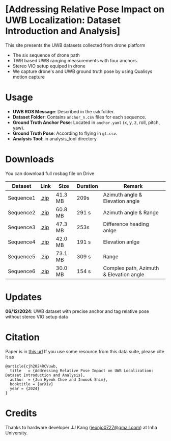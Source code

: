 # [Addressing Relative Pose Impact on UWB Localization: Dataset Introduction and Analysis]
This site presents the UWB datasets collected from drone platform
* The six sequence of drone path
* TWR based UWB ranging measurements with four anchors.
* Stereo VIO setup equiped in drone
* We capture drone's and UWB ground truth pose by using Qualisys motion capture


# Usage

- **UWB ROS Message**: Described in the `uwb` folder.
- **Dataset Folder**: Contains `anchor_n.csv` files for each sequence.
- **Ground Truth Anchor Pose**: Located in `anchor.yaml` (x, y, z, roll, pitch, yaw).
- **Ground Truth Pose**: According to flying in `gt.csv`.
- **Analysis Tool**: in analysis_tool directory

# Downloads
You can download full rosbag file on Drive
<a name="tab-download"></a>
<table class="tg">
<thead>
  <tr>
    <th class="tg-6ibf">Dataset</th>
    <th class="tg-6ibf">Link</th>
    <th class="tg-6ibf">Size</th>
    <th class="tg-6ibf">Duration</th>
    <th class="tg-6ibf">Remark</th>
  </tr>
</thead>
<tbody>
  <tr>
    <td class="tg-v8dz">Sequence1</td>
    <td class="tg-6ibf"><a href="https://drive.google.com/file/d/1R7qCP1irliEQNGPcMXcCt5ZlD9UFQ_ni/view?usp=drive_link" target="_blank" rel="noopener noreferrer">.zip</a></td>
    <td class="tg-6ibf">41.3 MB</td>
    <td class="tg-6ibf">209s</td>
    <td class="tg-v8dz">Azimuth angle & Elevation angle </td>
  </tr>
  <tr>
    <td class="tg-v8dz">Sequence2</td>
    <td class="tg-9m02"><a href="https://drive.google.com/file/d/1FWZj5fSxbY9b3wyzM7ZuNIv5jtfZ7wbU/view?usp=drive_link" target="_blank" rel="noopener noreferrer">.zip</a></td>
    <td class="tg-6ibf">60.8 MB</td>
    <td class="tg-6ibf">291 s</td>
    <td class="tg-v8dz">Azimuth angle & Range</td>
  </tr>
  <tr>
    <td class="tg-v8dz">Sequence3</td>
    <td class="tg-9m02"><a href="https://drive.google.com/file/d/10UPBtVhZdw5lrLnUnOWTzvp7IuZAYogS/view?usp=drive_link" target="_blank" rel="noopener noreferrer">.zip</a></td>
    <td class="tg-6ibf">47.3 MB</td>
    <td class="tg-6ibf">253s</td>
    <td class="tg-v8dz">Difference heading anlge</td>
  </tr>
  <tr>
    <td class="tg-v8dz">Sequence4</td>
    <td class="tg-9m02"><a href="https://drive.google.com/file/d/11SCxuJnXOu_iU_3EFOQ7MfGxKKJhzqFy/view?usp=drive_link" target="_blank" rel="noopener noreferrer">.zip</a></td>
    <td class="tg-6ibf">42.0 MB</td>
    <td class="tg-6ibf">191 s</td>
    <td class="tg-v8dz">Elevation anlge</td>
  </tr>
  <tr>
    <td class="tg-v8dz">Sequence5</td>
    <td class="tg-9m02"><a href="https://drive.google.com/file/d/11eUDDW0q20CxYyxKkIWn0v1lnfOyWH03/view?usp=drive_link" target="_blank" rel="noopener noreferrer">.zip</a></td>
    <td class="tg-6ibf">73.1 MB</td>
    <td class="tg-6ibf">309 s</td>
    <td class="tg-v8dz">Range</td>
  </tr>
  <tr>
    <td class="tg-v8dz">Sequence6</td>
    <td class="tg-9m02"><a href="https://drive.google.com/file/d/18QkmtvjA0mgVV1Id3eOfSvZvn4547OiB/view?usp=drive_link" target="_blank" rel="noopener noreferrer">.zip</a></td>
    <td class="tg-6ibf">30.0 MB</td>
    <td class="tg-6ibf">154 s</td>
    <td class="tg-v8dz">Complex path, Azimuth & Elevation angle</td>
  </tr>
  </tr>
</tbody>
</table>




# Updates

**06/12/2024**: UWB dataset with precise anchor and tag relative pose without stereo VIO setup data

  # Citation
Paper is in [this url](https://arxiv.org/abs/2407.03890) If you use some resource from this data suite, please cite it as

```
@article{cjh2024RCVuwb,
  title   = {Addressing Relative Pose Impact on UWB Localization: Dataset Introduction and Analysis},
  author  = {Jun Hyeok Choe and Inwook Shim},
  booktitle = {arXiv}
  year = {2024}
}
```
# Credits
Thanks to hardware developer JJ Kang (jeonjo0727@gmail.com) at Inha University.
